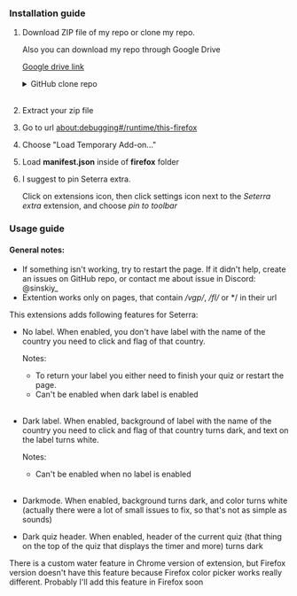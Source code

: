 ### Installation guide
1. Download ZIP file of my repo or clone my repo. 

    Also you can download my repo through Google Drive

    [Google drive link](https://drive.google.com/drive/folders/1XYGCOgVajFCmjEfepXV15uPLTsE-RWYX?usp=drive_link)

    <details>
    <summary>GitHub clone repo</summary>

    ```
    git clone https://github.com/Sinskiy/seterraextra.git
    ```

    with github cli
    ```
    gh repo clone Sinskiy/seterraextra
    ```
    </details>
    </br>

2. Extract your zip file

3. Go to url [about:debugging#/runtime/this-firefox](about:debugging#/runtime/this-firefox)

4. Choose "Load Temporary Add-on..."

6. Load **manifest.json** inside of **firefox** folder

7. I suggest to pin Seterra extra. 

    Click on extensions icon, then click settings icon next to the *Seterra extra* extension, and choose *pin to toolbar*

### Usage guide
#### General notes:
- If something isn't working, try to restart the page. If it didn't help, create an issues on GitHub repo, or contact me about issue in Discord: @sinskiy_
- Extention works only on pages, that contain */vgp/*, */fl/* or */ in their url

This extensions adds following features for Seterra:
- No label. When enabled, you don't have label with the name of the country you need to click and flag of that country.

    Notes:
    - To return your label you either need to finish your quiz or restart the page.
    - Can't be enabled when dark label is enabled

    <br/>

- Dark label. When enabled, background of label with the name of the country you need to click and flag of that country turns dark, and text on the label turns white.

    Notes:
    - Can't be enabled when no label is enabled

    <br/>

- Darkmode. When enabled, background turns dark, and color turns white (actually there were a lot of small issues to fix, so that's not as simple as sounds)

- Dark quiz header. When enabled, header of the current quiz (that thing on the top of the quiz that displays the timer and more) turns dark

There is a custom water feature in Chrome version of extension, but Firefox version doesn't have this feature because Firefox color picker works really different. Probably I'll add this feature in Firefox soon